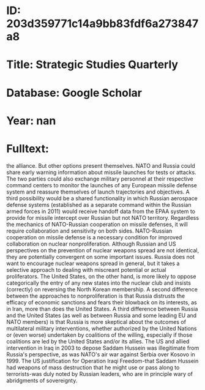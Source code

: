 # ID: 203d359771c14a9bb83fdf6a273847a8
# Title: Strategic Studies Quarterly
# Database: Google Scholar
# Year: nan
# Fulltext:
the alliance.
But other options present themselves.
NATO and Russia could share early warning information about missile launches for tests or attacks.
The two parties could also exchange military personnel at their respective command centers to monitor the launches of any European missile defense system and reassure themselves of launch trajectories and objectives.
A third possibility would be a shared functionality in which Russian aerospace defense systems (established as a separate command within the Russian armed forces in 2011) would receive handoff data from the EPAA system to provide for missile intercept over Russian but not NATO territory.
Regardless the mechanics of NATO-Russian cooperation on missile defenses, it will require collaboration and sensitivity on both sides.
NATO-Russian cooperation on missile defense is a necessary condition for improved collaboration on nuclear nonproliferation.
Although Russian and US perspectives on the prevention of nuclear weapons spread are not identical, they are potentially convergent on some important issues.
Russia does not want to encourage nuclear weapons spread in general, but it takes a selective approach to dealing with miscreant potential or actual proliferators.
The United States, on the other hand, is more likely to oppose categorically the entry of any new states into the nuclear club and insists (correctly) on reversing the North Korean membership.
A second difference between the approaches to nonproliferation is that Russia distrusts the efficacy of economic sanctions and fears their blowback on its interests, as in Iran, more than does the United States.
A third difference between Russia and the United States (as well as between Russia and some leading EU and NATO members) is that Russia is more skeptical about the outcomes of multilateral military interventions, whether authorized by the United Nations or (even worse) undertaken by coalitions of the willing, especially if those coalitions are led by the United States and/or its allies.
The US and allied intervention in Iraq in 2003 to depose Saddam Hussein was illegitimate from Russia's perspective, as was NATO's air war against Serbia over Kosovo in 1999.
The US justification for Operation Iraqi Freedom-that Saddam Hussein had weapons of mass destruction that he might use or pass along to terrorists-was duly noted by Russian leaders, who are in principle wary of abridgments of sovereignty.